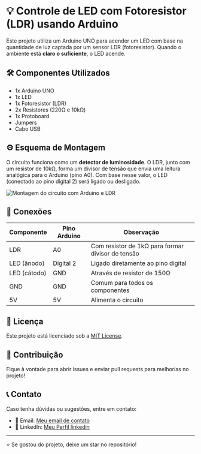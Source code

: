 # 💡 Controle de LED com Fotoresistor (LDR) usando Arduino

Este projeto utiliza um Arduino UNO para acender um LED com base na quantidade de luz captada por um sensor LDR (fotoresistor). Quando o ambiente está **claro o suficiente**, o LED acende.

## 🛠️ Componentes Utilizados

- 1x Arduino UNO
- 1x LED
- 1x Fotoresistor (LDR)
- 2x Resistores (220Ω e 10kΩ)
- 1x Protoboard
- Jumpers
- Cabo USB

## ⚙️ Esquema de Montagem

O circuito funciona como um **detector de luminosidade**. O LDR, junto com um resistor de 10kΩ, forma um divisor de tensão que envia uma leitura analógica para o Arduino (pino A0). Com base nesse valor, o LED (conectado ao pino digital 2) será ligado ou desligado.

![Montagem do circuito com Arduino e LDR](https://github.com/user-attachments/assets/21afdb31-898c-4ae8-8c53-116338ef12f4)

## 🔌 Conexões

| Componente   | Pino Arduino | Observação                                      |
|--------------|--------------|-------------------------------------------------|
| LDR          | A0           | Com resistor de 1kΩ para formar divisor de tensão |
| LED (ânodo)  | Digital 2    | Ligado diretamente ao pino digital              |
| LED (cátodo) | GND          | Através de resistor de 150Ω                     |
| GND          | GND          | Comum para todos os componentes                 |
| 5V           | 5V           | Alimenta o circuito                             |

<h2>📄 Licença</h2>
<p>Este projeto está licenciado sob a <a href="LICENSE">MIT License</a>.</p>
    
<h2>🤝 Contribuição</h2>
<p>Fique à vontade para abrir issues e enviar pull requests para melhorias no projeto!</p>
    
<h2>📞 Contato</h2>
<p>Caso tenha dúvidas ou sugestões, entre em contato:</p>
<ul>
    <li>📧 Email: <a href="mailto:santossilvahenrygabriel58@gmail.com">Meu email de contato</a></li>
    <li>🔗 LinkedIn: <a href="www.linkedin.com/in/henry-gabriel-santos-silva-6ba776209">Meu Perfil linkedin</a></li>
</ul>
    
<hr>
    
<p>⭐ Se gostou do projeto, deixe um star no repositório!</p>

